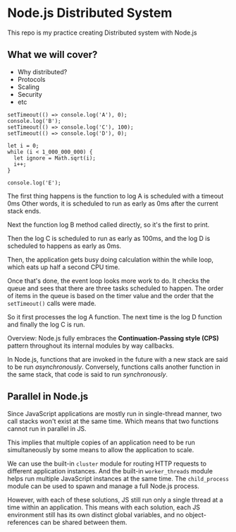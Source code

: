 # Node.js Distributed System

This repo is my practice creating Distributed system with Node.js

## What we will cover?

- Why distributed?
- Protocols
- Scaling
- Security
- etc

```JS
setTimeout(() => console.log('A'), 0);
console.log('B');
setTimeout(() => console.log('C'), 100);
setTimeout(() => console.log('D'), 0);

let i = 0;
while (i < 1_000_000_000) {
  let ignore = Math.sqrt(i);
  i++;
}

console.log('E');
```

The first thing happens is the function to log A is scheduled with a timeout 0ms
Other words, it is scheduled to run as early as 0ms after the current stack ends.

Next the function log B method called directly, so it's the first to print.

Then the log C is scheduled to run as early as 100ms, and the log D is scheduled 
to happens as early as 0ms.

Then, the application gets busy doing calculation within the while loop, which eats up 
half a second CPU time.

Once that's done, the event loop looks more work to do. It checks the queue and sees
that there are three tasks scheduled to happen. The order of items in the queue is based
on the timer value and the order that the `setTimeout()` calls were made. 

So it first processes the log A function. The next time is the log D function and finally
the log C is run.

Overview:
Node.js fully embraces the **Continuation-Passing style (CPS)** pattern throughout its internal modules
by way callbacks.

In Node.js, functions that are invoked in the future with a new stack are said to be run *asynchronously*.
Conversely, functions calls another function in the same stack, that code is said to run *synchronously*.

## Parallel in Node.js

Since JavaScript applications are mostly run in single-thread manner, two call stacks won't exist at the same time. 
Which means that two functions cannot run in parallel in JS.

This implies that multiple copies of an application need to be run simultaneously  by some means to allow the 
application to scale.

We can use the built-in `cluster` module for routing HTTP requests to different application instances. And the 
built-in `worker_threads` module helps run multiple JavaScript instances at the same time. The `child_process` module
can be used to spawn and manage a full Node.js process.

However, with each of these solutions, JS still run only a single thread at a time within an application. 
This means with each solution, each JS environment still has its own distinct global variables, and no
object-references can be shared between them.

